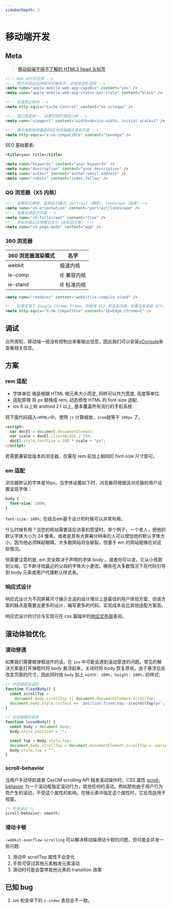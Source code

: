 ```yaml
---
sidebarDepth: 3
---
```


# 移动端开发

## Meta

> [移动前端不得不了解的 HTML5 head 头标签](https://www.html.cn/archives/6410)

```html
<!-- Web APP的支持 -->
<!-- 网页内容以应用程序风格显示，并使状态栏透明 -->
<meta name="apple-mobile-web-app-capable" content="yes" />
<meta name="apple-mobile-web-app-status-bar-style" content="black" />

<!-- 百度禁止转码 -->
<meta http-equiv="Cache-Control" content="no-siteapp" />

<!-- 视口宽度统一, 设置初始的缩放比例 -->
<meta name="viewport" content="width=device-width, initial-scale=1" />

<!-- 表示强制使用最新的IE浏览器模式渲染页面 -->
<meta http-equiv="x-ua-compatible" content="ie=edge" />
```

SEO 基础要素:

```html
<title>your title</title>

<meta name="keywords" content="your keywords" />
<meta name="description" content="your description" />
<meta name="author" content="author,email address" />
<meta name="robots" content="index,follow" />
```

### QQ 浏览器（X5 内核）

```html
<!-- 设置锁定横屏、竖屏显示模式，portrait（横屏），landscape（竖屏）-->
<meta name="x5-orientation" content="portrait|landscape" />
<!-- 设置全屏显示页面 -->
<meta name="x5-fullscreen" content="true" />
<!-- 开启页面以应用模式显示（全屏显示等） -->
<meta name="x5-page-mode" content="app" />
```

### 360 浏览器

| 360 浏览器渲染模式 | 名字        |
| ------------------ | ----------- |
| webkit             | 极速内核    |
| ie-comp            | IE 兼容内核 |
| ie-stand           | IE 标准内核 |

```html
<meta name="renderer" content="webkit|ie-comp|ie-stand" />

<!-- 如果安装了 Google Chrome Frame，则使用 GCF 来渲染页面，如果没有安装 GCF，则使用最高版本的 IE 内核进行渲染。 -->
<meta http-equiv="X-UA-Compatible" content="IE=Edge,chrome=1" />
```

## 调试

众所周知，移动端一般没有控制台来看输出信息，因此我们可以安装[vConsole](https://github.com/Tencent/vConsole)来查看相关信息。

## 方案

### rem 适配

- 字体单位
  值是根据 HTML 根元素大小而定, 同样可以作为宽度, 高度等单位.
- 适配原理
  将 px 替换成 rem, 动态修改 HTML 的 font-size 适配.
- ios 6 以上和 android 2.1 以上, 基本覆盖所有流行的手机系统.

将下面代码插入`<HTML>`中。使用 `js` 计算缩放，`1rem`就等于 `100px` 了。

```html
<script>
  var docEl = document.documentElement;
  var scale = docEl.clientWidth / 750;
  docEl.style.fontSize = 100 * scale + "px";
</script>
```

若需要兼容低版本的浏览器，仅需在 rem 前加上相同的 font-size 尺寸即可。

### em 适配

浏览器默认的字体是16px。当字体设置如下时，浏览器将根据该浏览器的用户设置呈现字体：

```css
body {
  font-size: 100%;
}
```

`font-size: 100%;` 在结合em基于设计的时候可以非常有用。

什么时候有用？当您的网站需要适应访客的愿望时。举个例子，一个老人，把他的默认字体大小为 24 像素。或者是具有大屏幕分辨率的人可以增加他的默认字体大小，因为他必须眯起眼睛。大多数网站将会破裂，但基于 em 的网站能够应对这些情况。

但需要注意的是, em 完全取决于声明的字体 body 。或者你可以说，它从小孩跑到父母。它不断寻找最近的父母的字体大小更改。哪些在大多数情况下将代码引导到 body 元素或用户代理默认样式表。

### 响应式设计

响应式设计为不同屏幕尺寸展示合适的设计理论上是最佳的用户体验方案，但该方案的缺点是需要出更多的设计、编写更多的代码，实现成本会比其他适配方案高。

响应式设计的讨论与实现可在 css 篇幅中的[响应式布局](../css/README.md#响应式布局)查阅。

## 滚动体验优化

### 滚动穿透

如果我们需要做弹框组件的话，在 `ios` 中可能会遇到滚动穿透的问题。常见的解决方案是打开弹框时将 body 悬浮起来，关闭时将 body 恢复原状。由于悬浮后会改变页面的尺寸，因此同时给 `body` 加上 `width: 100%; height: 100%;` 的样式:

```js
// 开启弹框前调用
function fixedBody() {
  const scrollTop =
    document.body.scrollTop || document.documentElement.scrollTop;
  document.body.style.cssText += `position:fixed;top:-${scrollTop}px`;
}

// 关闭弹框后调用
function looseBody() {
  const body = document.body;
  body.style.position = "";

  const top = body.style.top;
  document.body.scrollTop = document.documentElement.scrollTop = -parseInt(top);
  body.style.top = "";
}
```

### scroll-behavior

当用户手动导航或者 CssOM scrolling API 触发滚动操作时，CSS 属性 [scroll-behavior](https://developer.mozilla.org/zh-CN/docs/Web/CSS/scroll-behavior) 为一个滚动框指定滚动行为，其他任何的滚动，例如那些由于用户行为而产生的滚动，不受这个属性的影响。在根元素中指定这个属性时，它反而适用于视窗。

```css
/* 平滑滚动 */
scroll-behavior: smooth;
```

### 滑动卡顿

`-webkit-overflow-scrolling` 可以解决移动端滑动卡顿的问题，但可能会并发一些问题:

1. 滑动中 scrollTop 属性不会变化
2. 手势可穿过其他元素触发元素滚动
3. 滑动时可能会暂停其他元素的 transition 效果

## 已知 bug

1. ios 和安卓下的 `z-index` 表现会不一致。
